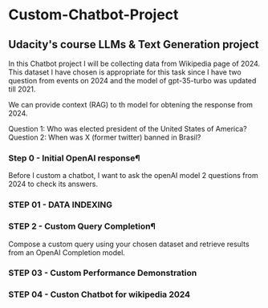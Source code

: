 # Custom-Chatbot-Project
## Udacity's course LLMs & Text Generation project

In this Chatbot project I will be collecting data from Wikipedia page of 2024. This dataset I have chosen is appropriate for this task since I have two question from events on 2024 and the model of gpt-35-turbo was updated till 2021.

We can provide context (RAG) to th model for obtening the response from 2024.

Question 1: Who was elected president of the United States of America? 
Question 2: When was X (former twitter) banned in Brasil?

### Step 0 - Initial OpenAI response¶
Before I custom a chatbot, I want to ask the openAI model 2 questions from 2024 to check its answers.

### STEP 01 - DATA INDEXING

### STEP 2 - Custom Query Completion¶
Compose a custom query using your chosen dataset and retrieve results from an OpenAI Completion model. 

### STEP 03 - Custom Performance Demonstration

### STEP 04 - Custon Chatbot for wikipedia 2024

